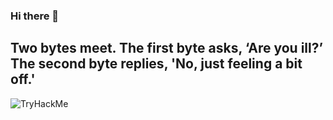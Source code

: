 ### Hi there 👋

 

 ## Two bytes meet. The first byte asks, ‘Are you ill?’ The second byte replies, 'No, just feeling a bit off.'
 

<img src="https://tryhackme-badges.s3.amazonaws.com/anii0101.png" alt="TryHackMe">
